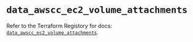 # `data_awscc_ec2_volume_attachments`

Refer to the Terraform Registory for docs: [`data_awscc_ec2_volume_attachments`](https://registry.terraform.io/providers/hashicorp/awscc/0.70.0/docs/data-sources/ec2_volume_attachments).
